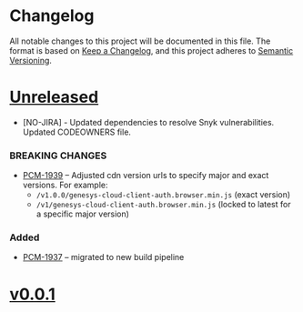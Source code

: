# Changelog
All notable changes to this project will be documented in this file.
The format is based on [Keep a Changelog](https://keepachangelog.com/en/1.0.0/),
and this project adheres to [Semantic Versioning](https://semver.org/spec/v2.0.0.html).

# [Unreleased](https://github.com/MyPureCloud/genesys-cloud-client-auth/compare/v0.0.1...HEAD)
* [NO-JIRA] - Updated dependencies to resolve Snyk vulnerabilities. Updated CODEOWNERS file.

### BREAKING CHANGES
* [PCM-1939](https://inindca.atlassian.net/browse/PCM-1939) – Adjusted cdn version urls to specify major and exact versions. For example:
    * `/v1.0.0/genesys-cloud-client-auth.browser.min.js` (exact version)
    * `/v1/genesys-cloud-client-auth.browser.min.js` (locked to latest for a specific major version)

### Added
* [PCM-1937](https://inindca.atlassian.net/browse/PCM-1937) – migrated to new build pipeline

# [v0.0.1](https://github.com/MyPureCloud/genesys-cloud-client-auth/tags/v0.0.1)